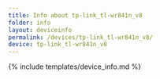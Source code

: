 ```yaml
---
title: Info about tp-link_tl-wr841n_v8
folder: info
layout: deviceinfo
permalink: /devices/tp-link_tl-wr841n_v8/
device: tp-link_tl-wr841n_v8
---
```

{% include templates/device_info.md %}
